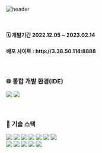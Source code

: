 ![header](https://capsule-render.vercel.app/api?type=waving&color=timeGradient&height=250&text=🍽️CatchTable🍽️&desc=&descSize=30&descAlignY=65&animation=fadeIn&fontAlignY=40)


<br>

<div align="LEFT">
<h4> 🗓️ 개발기간 2022.12.05 ~ 2023.02.14 </h4> 
<h4> 배포 사이트 : http://3.38.50.114:8888</h4>
</div>
<br>
	
<h3>🌐 통합 개발 환경(IDE)</h3>
<div align="LEFT">
<img src="https://img.shields.io/badge/IntelliJIDEA-000000?style=flat&logo=INTELLIJIDEA&logoColor=white" />
<img src="https://img.shields.io/badge/Visual Studio Code-007ACC?style=flat&logo=Visual Studio Code&logoColor=white" />
</div>
<br>
<br>

<h3>🔗 기술 스택<br></h3>
<div align="LEFT">
	<img src="https://img.shields.io/badge/Java-007396?style=flat&logo=Java&logoColor=white" />
	<img src="https://img.shields.io/badge/HTML5-E34F26?style=flat&logo=HTML5&logoColor=white" />
	<img src="https://img.shields.io/badge/CSS3-1572B6?style=flat&logo=CSS3&logoColor=white" />
	<img src="https://img.shields.io/badge/JavaScript-lightgrey?style=flat&logo=JavaScript&logoColor=#F7DF1E" />
	<img src="https://img.shields.io/badge/jQuery-blueviolet?style=flat&logo=jQuery&logoColor=#0769AD" />
	<img src="https://img.shields.io/badge/Thymeleaf-green?style=flat&logo=Thymeleaf&logoColor=#005F0F" />
	<img src="https://img.shields.io/badge/ajax-007396?style=flat&logo=ajax&logoColor=white" />
	<br>
	<img src="https://img.shields.io/badge/Spring Boot-yellow?style=flat&logo=Spring Boot&logoColor=#6DB33F" />
	<img src="https://img.shields.io/badge/MySQL-9cf?style=flat&logo=MySQL&logoColor=#4479A1" />
	<img src="https://img.shields.io/badge/Spring Security -6DB33F?style=flat&logo=Spring Security&logoColor=white" />
<img src="https://img.shields.io/badge/JPA_Hibernate -59666C?style=flat&logo=Hibernate&logoColor=white" />
	<img src="https://img.shields.io/badge/KakaoAPI -FFCD00?style=flat&logo=Kakao&logoColor=brown" />
  </div>
  <br>
  


